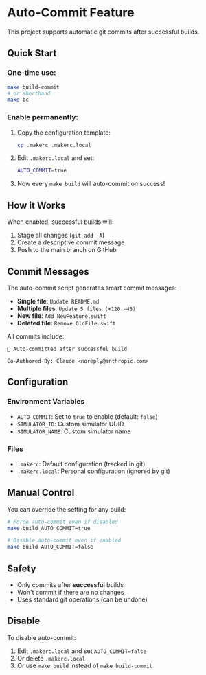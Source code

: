 # Auto-Commit Feature

This project supports automatic git commits after successful builds.

## Quick Start

### One-time use:
```bash
make build-commit
# or shorthand
make bc
```

### Enable permanently:
1. Copy the configuration template:
   ```bash
   cp .makerc .makerc.local
   ```

2. Edit `.makerc.local` and set:
   ```bash
   AUTO_COMMIT=true
   ```

3. Now every `make build` will auto-commit on success!

## How it Works

When enabled, successful builds will:
1. Stage all changes (`git add -A`)
2. Create a descriptive commit message
3. Push to the main branch on GitHub

## Commit Messages

The auto-commit script generates smart commit messages:

- **Single file**: `Update README.md`
- **Multiple files**: `Update 5 files (+120 -45)`
- **New file**: `Add NewFeature.swift`
- **Deleted file**: `Remove OldFile.swift`

All commits include:
```
🤖 Auto-committed after successful build

Co-Authored-By: Claude <noreply@anthropic.com>
```

## Configuration

### Environment Variables
- `AUTO_COMMIT`: Set to `true` to enable (default: `false`)
- `SIMULATOR_ID`: Custom simulator UUID
- `SIMULATOR_NAME`: Custom simulator name

### Files
- `.makerc`: Default configuration (tracked in git)
- `.makerc.local`: Personal configuration (ignored by git)

## Manual Control

You can override the setting for any build:
```bash
# Force auto-commit even if disabled
make build AUTO_COMMIT=true

# Disable auto-commit even if enabled
make build AUTO_COMMIT=false
```

## Safety

- Only commits after **successful** builds
- Won't commit if there are no changes
- Uses standard git operations (can be undone)

## Disable

To disable auto-commit:
1. Edit `.makerc.local` and set `AUTO_COMMIT=false`
2. Or delete `.makerc.local`
3. Or use `make build` instead of `make build-commit`